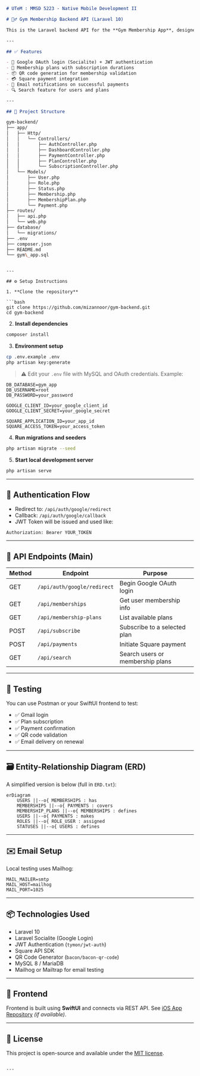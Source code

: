
```markdown
# UTeM : MMSD 5223 - Native Mobile Development II

# 🏋️‍♂️ Gym Membership Backend API (Laravel 10)

This is the Laravel backend API for the **Gym Membership App**, designed to work with a SwiftUI iOS frontend. The system supports Google Sign-In, membership subscriptions, QR code validation, payment via Square, and email notifications.

---

## ✅ Features

- 🔐 Google OAuth login (Socialite) + JWT authentication  
- 📅 Membership plans with subscription durations  
- 📦 QR code generation for membership validation  
- 💳 Square payment integration  
- 📧 Email notifications on successful payments  
- 🔍 Search feature for users and plans  

---

## 📁 Project Structure

```
```bash
gym-backend/
├── app/
│   ├── Http/
│   │   └── Controllers/
│   │       ├── AuthController.php
│   │       ├── DashboardController.php
│   │       ├── PaymentController.php
│   │       ├── PlanController.php
│   │       └── SubscriptionController.php
│   └── Models/
│       ├── User.php
│       ├── Role.php
│       ├── Status.php
│       ├── Membership.php
│       ├── MembershipPlan.php
│       └── Payment.php
├── routes/
│   ├── api.php
│   └── web.php
├── database/
│   └── migrations/
├── .env
├── composer.json
├── README.md
└── gym\_app.sql
```

````

---

## ⚙️ Setup Instructions

1. **Clone the repository**

```bash
git clone https://github.com/mizannoor/gym-backend.git
cd gym-backend
````

2. **Install dependencies**

```bash
composer install
```

3. **Environment setup**

```bash
cp .env.example .env
php artisan key:generate
```

> ⚠️ Edit your `.env` file with MySQL and OAuth credentials. Example:

```env
DB_DATABASE=gym_app
DB_USERNAME=root
DB_PASSWORD=your_password

GOOGLE_CLIENT_ID=your_google_client_id
GOOGLE_CLIENT_SECRET=your_google_secret

SQUARE_APPLICATION_ID=your_app_id
SQUARE_ACCESS_TOKEN=your_access_token
```

4. **Run migrations and seeders**

```bash
php artisan migrate --seed
```

5. **Start local development server**

```bash
php artisan serve
```

---

## 🔑 Authentication Flow

* Redirect to: `/api/auth/google/redirect`
* Callback: `/api/auth/google/callback`
* JWT Token will be issued and used like:

```http
Authorization: Bearer YOUR_TOKEN
```

---

## 🔌 API Endpoints (Main)

| Method | Endpoint                    | Purpose                          |
| ------ | --------------------------- | -------------------------------- |
| GET    | `/api/auth/google/redirect` | Begin Google OAuth login         |
| GET    | `/api/memberships`          | Get user membership info         |
| GET    | `/api/membership-plans`     | List available plans             |
| POST   | `/api/subscribe`            | Subscribe to a selected plan     |
| POST   | `/api/payments`             | Initiate Square payment          |
| GET    | `/api/search`               | Search users or membership plans |

---

## 🧪 Testing

You can use Postman or your SwiftUI frontend to test:

* ✅ Gmail login
* ✅ Plan subscription
* ✅ Payment confirmation
* ✅ QR code validation
* ✅ Email delivery on renewal

---

## 🗃️ Entity-Relationship Diagram (ERD)

A simplified version is below (full in `ERD.txt`):

```mermaid
erDiagram
    USERS ||--o{ MEMBERSHIPS : has
    MEMBERSHIPS ||--o{ PAYMENTS : covers
    MEMBERSHIP_PLANS ||--o{ MEMBERSHIPS : defines
    USERS ||--o{ PAYMENTS : makes
    ROLES ||--o{ ROLE_USER : assigned
    STATUSES ||--o{ USERS : defines
```

---

## ✉️ Email Setup

Local testing uses Mailhog:

```env
MAIL_MAILER=smtp
MAIL_HOST=mailhog
MAIL_PORT=1025
```

---

## 📦 Technologies Used

* Laravel 10
* Laravel Socialite (Google Login)
* JWT Authentication (`tymon/jwt-auth`)
* Square API SDK
* QR Code Generator (`bacon/bacon-qr-code`)
* MySQL 8 / MariaDB
* Mailhog or Mailtrap for email testing

---

## 📱 Frontend

Frontend is built using **SwiftUI** and connects via REST API. See [iOS App Repository](https://github.com/mizannoor/gym-ios) *(if available)*.

---

## 🪪 License

This project is open-source and available under the [MIT license](LICENSE).

```

---

```
